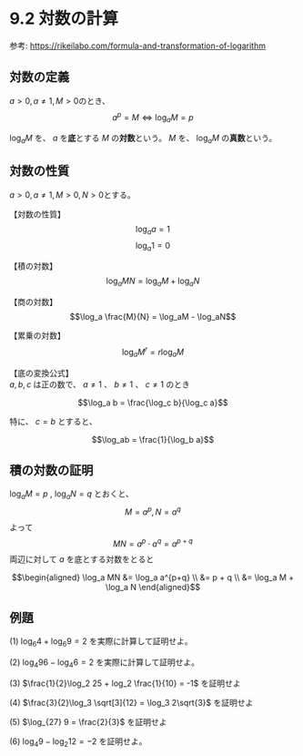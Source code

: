 <script type="text/javascript" async src="https://cdnjs.cloudflare.com/ajax/libs/mathjax/3.2.2/es5/tex-mml-chtml.min.js">
</script>
<script type="text/x-mathjax-config">
 MathJax.Hub.Config({
 tex2jax: {
 inlineMath: [['$', '$'] ],
 displayMath: [ ['$$','$$'], ["\\[","\\]"] ]
 }
 });
</script>

# 9.2 対数の計算

参考: https://rikeilabo.com/formula-and-transformation-of-logarithm

## 対数の定義

$a > 0, a \ne 1, M > 0$のとき、
$$a^p = M \iff \log_a M =p$$

$\log_a M$ を、 $a$ を**底**とする $M$ の**対数**という。 $M$ を、 $\log_a M$ の**真数**という。

## 対数の性質

$a > 0, a \ne 1, M > 0, N > 0$とする。

【対数の性質】
$$\log_a a = 1$$
$$\log_a 1 = 0$$

【積の対数】
$$\log_a MN = \log_a M + \log_a N$$

【商の対数】
$$\log_a \frac{M}{N} = \log_aM - \log_aN$$

【累乗の対数】
$$\log_a M^r = r\log_aM$$

【底の変換公式】  
$a,b,c$ は正の数で、 $a \ne 1$ 、 $b \ne 1$ 、 $c \ne 1$ のとき

$$\log_a b = \frac{\log_c b}{\log_c a}$$

特に、 $c = b$ とすると、

$$\log_ab = \frac{1}{\log_b a}$$

## 積の対数の証明

$\log_a M = p$ , $\log_a N = q$ とおくと、
$$M = a^p, N = a^q$$
よって
$$MN = a^p \cdot a^q = a^{p+q}$$
両辺に対して $a$ を底とする対数をとると

$$\begin{aligned}
\log_a MN &= \log_a a^{p+q} \\
 &= p + q \\
 &= \log_a M + \log_a N
\end{aligned}$$

## 例題

(1) $\log_6 4 + \log_6 9 = 2$ を実際に計算して証明せよ。

(2) $\log_4 96 - \log_4 6 = 2$ を実際に計算して証明せよ。

(3) $\frac{1}{2}\log_2 25 + log_2 \frac{1}{10} = -1$ を証明せよ

(4) $\frac{3}{2}\log_3 \sqrt[3]{12} = \log_3 2\sqrt{3}$ を証明せよ

(5) $\log_{27} 9 = \frac{2}{3}$ を証明せよ

(6) $\log_4 9 - \log_2 12 = -2$ を証明せよ。

